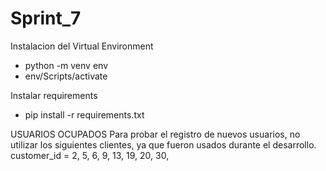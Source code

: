 # Sprint_7


Instalacion del Virtual Environment

  - python -m venv env
  - env/Scripts/activate

Instalar requirements

  - pip install -r requirements.txt


USUARIOS OCUPADOS
Para probar el registro de nuevos usuarios, no utilizar los siguientes clientes, ya que fueron usados durante el desarrollo.
customer_id = 2, 5, 6, 9, 13, 19, 20, 30, 
